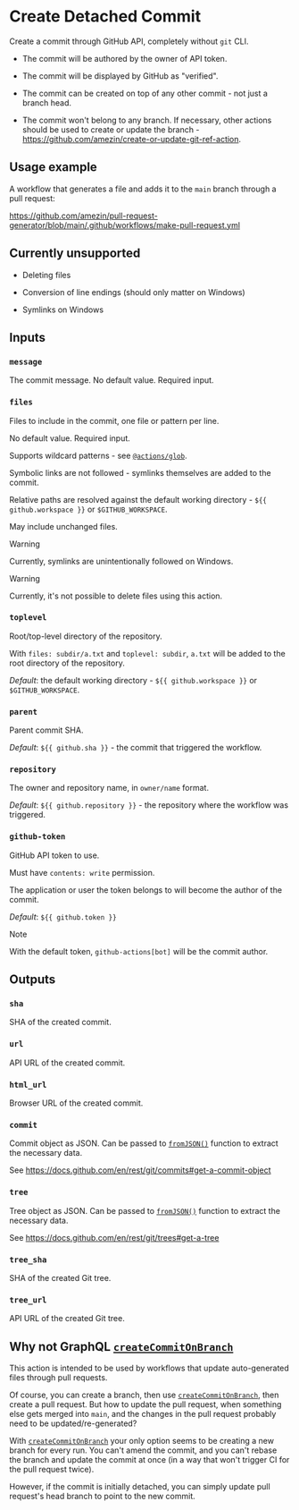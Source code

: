# Create Detached Commit

Create a commit through GitHub API, completely without `git` CLI.

- The commit will be authored by the owner of API token.

- The commit will be displayed by GitHub as "verified".

- The commit can be created on top of any other commit - not just a branch head.

- The commit won't belong to any branch. If necessary, other actions should be
  used to create or update the branch - https://github.com/amezin/create-or-update-git-ref-action.

## Usage example

A workflow that generates a file and adds it to the `main` branch through a pull request:

https://github.com/amezin/pull-request-generator/blob/main/.github/workflows/make-pull-request.yml

## Currently unsupported

- Deleting files

- Conversion of line endings (should only matter on Windows)

- Symlinks on Windows

## Inputs

### `message`

The commit message. No default value. Required input.

### `files`

Files to include in the commit, one file or pattern per line.

No default value. Required input.

Supports wildcard patterns -
see [`@actions/glob`](https://github.com/actions/toolkit/blob/main/packages/glob/README.md).

Symbolic links are not followed - symlinks themselves are added to the commit.

Relative paths are resolved against the default working directory -
`${{ github.workspace }}` or `$GITHUB_WORKSPACE`.

May include unchanged files.

> [!WARNING]
> Currently, symlinks are unintentionally followed on Windows.

> [!WARNING]
> Currently, it's not possible to delete files using this action.

### `toplevel`

Root/top-level directory of the repository.

With `files: subdir/a.txt` and `toplevel: subdir`, `a.txt` will be added to
the root directory of the repository.

_Default_: the default working directory - `${{ github.workspace }}` or `$GITHUB_WORKSPACE`.

### `parent`

Parent commit SHA.

_Default_: `${{ github.sha }}` - the commit that triggered the workflow.

### `repository`

The owner and repository name, in `owner/name` format.

_Default_: `${{ github.repository }}` - the repository where the workflow was
triggered.

### `github-token`

GitHub API token to use.

Must have `contents: write` permission.

The application or user the token belongs to will become the author of the commit.

_Default_: `${{ github.token }}`

> [!NOTE]
> With the default token, `github-actions[bot]` will be the commit author.

## Outputs

### `sha`

SHA of the created commit.

### `url`

API URL of the created commit.

### `html_url`

Browser URL of the created commit.

### `commit`

Commit object as JSON. Can be passed to [`fromJSON()`] function to extract the necessary data.

See https://docs.github.com/en/rest/git/commits#get-a-commit-object

### `tree`

Tree object as JSON. Can be passed to [`fromJSON()`] function to extract the necessary data.

See https://docs.github.com/en/rest/git/trees#get-a-tree

### `tree_sha`

SHA of the created Git tree.

### `tree_url`

API URL of the created Git tree.

## Why not GraphQL [`createCommitOnBranch`]

This action is intended to be used by workflows that update auto-generated
files through pull requests.

Of course, you can create a branch, then use [`createCommitOnBranch`], then
create a pull request. But how to update the pull request, when something else
gets merged into `main`, and the changes in the pull request probably need
to be updated/re-generated?

With [`createCommitOnBranch`] your only option seems to be creating
a new branch for every run. You can't amend the commit, and you can't rebase
the branch and update the commit at once (in a way that won't trigger CI
for the pull request twice).

However, if the commit is initially detached, you can simply update
pull request's head branch to point to the new commit.

[`createCommitOnBranch`]: https://docs.github.com/en/graphql/reference/mutations#createcommitonbranch
[`fromJSON()`]: https://docs.github.com/en/actions/writing-workflows/choosing-what-your-workflow-does/evaluate-expressions-in-workflows-and-actions#fromjson
